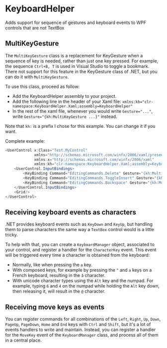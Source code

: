 # KeyboardHelper
Adds support for sequence of gestures and keyboard events to WPF controls that are not TextBox

## MultiKeyGesture

The `MultiKeyGesture` class is a replacement for KeyGesture when a sequence of key is needed, rather than just one key pressed. For example, the sequence `Ctrl+B, T` is used in Visual Studio to toggle a bookmark. There not support for this feature in the KeyGesture class of .NET, but you can do it with `MultiKeyGesture`.

To use this class, proceed as follow:
+ Add the KeyboardHelper assembly to your project.
+ Add the following line in the header of your Xaml file:
`xmlns:kh="clr-namespace:KeyboardHelper.Xaml;assembly=KeyboardHelper"`
+ In the rest of the xaml file, whenever you would write `Gesture="..."`, write `Gesture="{kh:MultiKeyGesture ...}"` instead.

Note that `kh:` is a prefix I chose for this example. You can change it if you want.

Complete example:

``` cs
<UserControl x:Class="Test.MyControl"
             xmlns="http://schemas.microsoft.com/winfx/2006/xaml/presentation"
             xmlns:x="http://schemas.microsoft.com/winfx/2006/xaml"
             xmlns:kh="clr-namespace:KeyboardHelper.Xaml;assembly=KeyboardHelper">
    <UserControl.InputBindings>
        <KeyBinding Command="EditingCommands.Delete" Gesture="{kh:MultiKeyGesture Ctrl+D}"/>
        <KeyBinding Command="EditingCommands.ToggleInsert" Gesture="{kh:MultiKeyGesture Ctrl+E, W}"/>
        <KeyBinding Command="EditingCommands.Backspace" Gesture="{kh:MultiKeyGesture Ctrl+F, Ctrl+X}"/>
    </UserControl.InputBindings>
    <Grid/>
</UserControl>
```

## Receiving keyboard events as characters

.NET provides keyboard events such as `KeyDown` and `KeyUp`, but handling them to parse characters the same way a `TextBox` control would is a little tricky.

To help with that, you can create a `KeyboardManager` object, associated to your control, and register a handler for the `CharacterKey` event. This event will be triggered every time a character is obtained from the keyboard:
+ Normally, like when pressing the `a` key.
+ With composed keys, for example by pressing the `^` and `a` keys on a French keyboard, resulting in the `â` character.
+ With unicode character types using the `Alt` key and the numpad. For example, typing `6` and `4` on the numpad while holding the `Alt` key down, then releasing it, will result in the `@` character.

## Receiving move keys as events

You can register commands for all combinations of the `Left`, `Right`, `Up`, `Down`, `PageUp`, `PageDown`, `Home` and `End` keys with `Ctrl` and `Shift`, but it's a lot of events handlers to write and maintain. Instead, you can register a handler for the `MoveKey` event of the `KeyboardManager` class, and process all of them in a central place.
